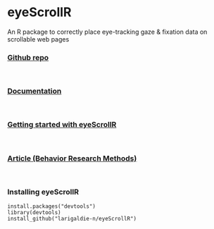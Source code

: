 # eyeScrollR
An R package to correctly place eye-tracking gaze & fixation data on scrollable web pages

### [Github repo](https://github.com/larigaldie-n/eyeScrollR)

<br>

### [Documentation](https://larigaldie-n.github.io/eyeScrollR/index.html)

<br>

### [Getting started with eyeScrollR](https://larigaldie-n.github.io/eyeScrollR/articles/eyeScrollR.html)

<br>

### [Article (Behavior Research Methods)](https://link.springer.com/article/10.3758/s13428-024-02343-1)

<br>

### Installing eyeScrollR

```{r}
install.packages("devtools")
library(devtools)
install_github("larigaldie-n/eyeScrollR")
```
